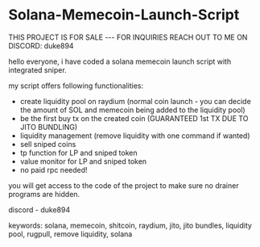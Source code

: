 # Solana-Memecoin-Launch-Script

THIS PROJECT IS FOR SALE --- FOR INQUIRIES REACH OUT TO ME ON DISCORD: duke894

hello everyone, i have coded a solana memecoin launch script with integrated sniper.

my script offers following functionalities:

- create liquidity pool on raydium (normal coin launch - you can decide the amount of SOL and memecoin being added to the liquidity pool)
- be the first buy tx on the created coin (GUARANTEED 1st TX DUE TO JITO BUNDLING)
- liquidity management (remove liquidity with one command if wanted)
- sell sniped coins
- tp function for LP and sniped token
- value monitor for LP and sniped token
- no paid rpc needed!

you will get access to the code of the project to make sure no drainer programs are hidden.

discord - duke894

keywords: solana, memecoin, shitcoin, raydium, jito, jito bundles, liquidity pool, rugpull, remove liquidity, solana
